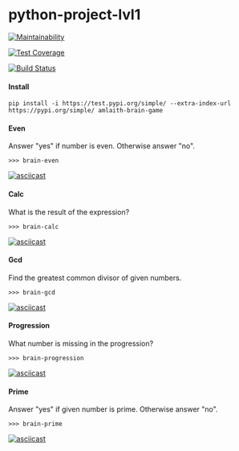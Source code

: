 # python-project-lvl1

[![Maintainability](https://api.codeclimate.com/v1/badges/6bf2c7a82da840aacf67/maintainability)](https://codeclimate.com/github/Amlaith/python-project-lvl1/maintainability)

[![Test Coverage](https://api.codeclimate.com/v1/badges/6bf2c7a82da840aacf67/test_coverage)](https://codeclimate.com/github/Amlaith/python-project-lvl1/test_coverage)

[![Build Status](https://travis-ci.com/Amlaith/python-project-lvl1.svg?branch=master)](https://travis-ci.com/Amlaith/python-project-lvl1)

#### Install
`pip install -i https://test.pypi.org/simple/ --extra-index-url https://pypi.org/simple/ amlaith-brain-game`

#### Even
Answer "yes" if number is even. Otherwise answer "no".

`>>> brain-even`

[![asciicast](https://asciinema.org/a/YboAfxhaKpgsoFVbooWXZ4U3x.svg)](https://asciinema.org/a/YboAfxhaKpgsoFVbooWXZ4U3x)
#### Calc
What is the result of the expression?

`>>> brain-calc`

[![asciicast](https://asciinema.org/a/UlFRTP1hKQ17iIZF5TynQOXXK.svg)](https://asciinema.org/a/UlFRTP1hKQ17iIZF5TynQOXXK)
#### Gcd
Find the greatest common divisor of given numbers.

`>>> brain-gcd`

[![asciicast](https://asciinema.org/a/eASZaKDbpnfVxMs2GtH24OiIM.svg)](https://asciinema.org/a/eASZaKDbpnfVxMs2GtH24OiIM)
#### Progression
What number is missing in the progression?

`>>> brain-progression`

[![asciicast](https://asciinema.org/a/BzfJO2qpg8EZg3dbKzeEuDHfX.svg)](https://asciinema.org/a/BzfJO2qpg8EZg3dbKzeEuDHfX)
#### Prime
Answer "yes" if given number is prime. Otherwise answer "no".

`>>> brain-prime`

[![asciicast](https://asciinema.org/a/bCLP8e5OOQ4Xm6qNzp0Lry7kW.svg)](https://asciinema.org/a/bCLP8e5OOQ4Xm6qNzp0Lry7kW)

